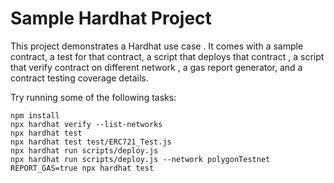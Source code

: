# Sample Hardhat Project

This project demonstrates a Hardhat use case . It comes with a sample contract, a test for that contract, a script that deploys that contract , a script that verify contract on different network , a gas report generator, and a contract testing coverage details.

Try running some of the following tasks:

```shell
npm install
npx hardhat verify --list-networks
npx hardhat test
npx hardhat test test/ERC721_Test.js
npx hardhat run scripts/deploy.js
npx hardhat run scripts/deploy.js --network polygonTestnet
REPORT_GAS=true npx hardhat test
```
